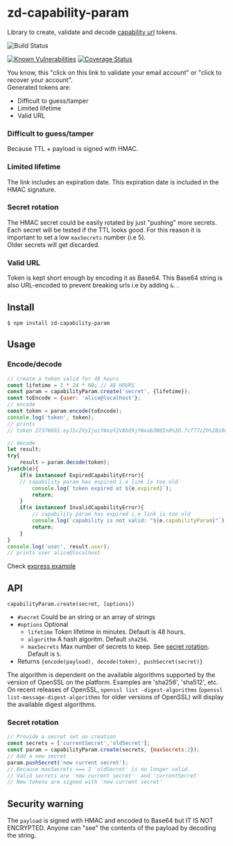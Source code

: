 # zd-capability-param

Library to create, validate and decode [capability url](https://www.w3.org/TR/capability-urls/) tokens.  

![Build Status](https://github.com/revington/zd-capability-param/actions/workflows/node.js.yml/badge.svg)

[![Known Vulnerabilities](https://snyk.io/test/github/revington/zd-capability-param/badge.svg?targetFile=package.json)](https://snyk.io/test/github/revington/zd-capability-param?targetFile=package.json)
[![Coverage Status](https://coveralls.io/repos/github/revington/zd-capability-param/badge.svg?branch=master)](https://coveralls.io/github/revington/zd-capability-param?branch=master)

You know, this "click on this link to validate your email account" or "click to recover your account".  
Generated tokens are:
* Difficult to guess/tamper
* Limited lifetime
* Valid URL

### Difficult to guess/tamper

Because TTL + payload is signed with HMAC.

### Limited lifetime

The link includes an expiration date. This expiration date is included in the HMAC signature.

### Secret rotation

The HMAC secret could be easily rotated by just "pushing" more secrets. Each secret will be tested if the TTL looks good. For this reason it is important to set a low `maxSecrets` number (i.e 5).  
Older secrets will get discarded.

### Valid URL
Token is kept short enough by encoding it as Base64. This Base64 string is also URL-encoded to prevent breaking urls i.e by adding `&`.
.
## Install
```
$ npm install zd-capability-param
```

## Usage 

### Encode/decode

```javascript
// create a token valid for 48 hours
const lifetime = 2 * 24 * 60; // 48 HOURS
const param = capabilityParam.create('secret', {lifetime});
const toEncode = {user: 'alice@localhost'};
// encode
const token = param.encode(toEncode);
console.log('token', token);
// prints
// token 27376691.eyJ1c2VyIjoiYWxpY2VAbG9jYWxob3N0In0%3D.7cf77z2h%2Bz0cR%2Brc2hVO5L8cV7Q05pfanwMxqHTM9Qc%3D

// decode
let result;
try{
	result = param.decode(token);
}catch(e){
	if(e instanceof ExpiredCapabilityError){
	// capability param has expired i.e link is too old
		console.log(`token expired at ${e.expired}`);
		return;
	}
	if(e instanceof InvalidCapabilityError){
		// capability param has expired i.e link is too old
		console.log(`capability is not valid: "${e.capabilityParam}"`);
		return;
	}
}
console.log('user', result.user);
// prints user alice@localhost
```
Check [express example](examples/express.js)

## API

`capabilityParam.create(secret, [options])`   

* `#secret` Could be an string or an array of strings
* `#options` Optional
	* `lifetime` Token lifetime in minutes. Default is 48 hours.
	* `algorithm` A hash algoritm. Default `sha256`.
	* `maxSecrets` Max number of secrets to keep. See [secret rotation](#secret-rotation). Default is `5`.
* Returns `{encode(payload), decode(token), pushSecret(secret)}`

The algorithm is dependent on the available algorithms supported by the version of OpenSSL on the platform. Examples are 'sha256', 'sha512', etc. On recent releases of OpenSSL, `openssl list -digest-algorithms` (`openssl list-message-digest-algorithms` for older versions of OpenSSL) will display the available digest algorithms.


### Secret rotation
```javascript
// Provide a secret set on creation
const secrets = ['currentSecret','oldSecret'];
const param = capabilityParam.create(secrets, {maxSecrets:2});
// Add a new secret
param.pushSecret('new current secret');
// Because maxSecrets === 2 'oldSecret' is no longer valid.
// Valid secrets are 'new current secret'  and 'currentSecret'
// New tokens are signed with 'new current secret'
```
## Security warning

The `payload` is signed with HMAC and encoded to Base64 but IT IS NOT ENCRYPTED. Anyone can "see" the contents of the payload by decoding the string.
